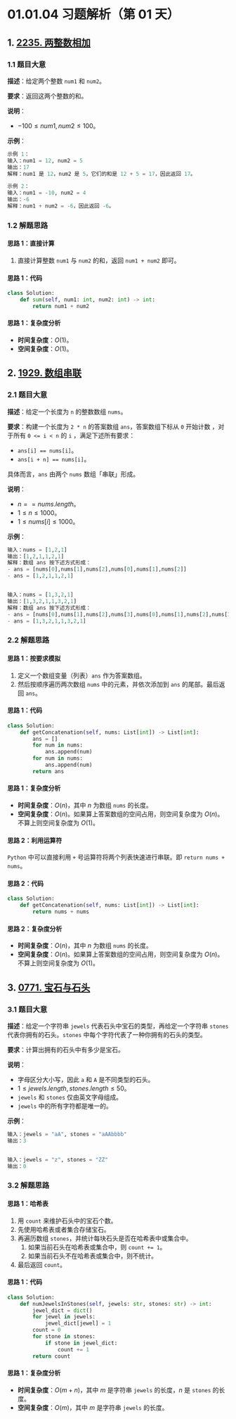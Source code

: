 # 01.01.04 习题解析（第 01 天）

## 1. [2235. 两整数相加](https://leetcode.cn/problems/add-two-integers/)

### 1.1 题目大意

**描述**：给定两个整数 `num1` 和 `num2`。

**要求**：返回这两个整数的和。

**说明**：

- $-100 \le num1, num2 \le 100$。

**示例**：

```python
示例 1：
输入：num1 = 12, num2 = 5
输出：17
解释：num1 是 12，num2 是 5，它们的和是 12 + 5 = 17，因此返回 17。

示例 2：
输入：num1 = -10, num2 = 4
输出：-6
解释：num1 + num2 = -6，因此返回 -6。
```

### 1.2 解题思路

#### 思路 1：直接计算

1. 直接计算整数 `num1` 与 `num2` 的和，返回 `num1 + num2` 即可。

#### 思路 1：代码

```python
class Solution:
    def sum(self, num1: int, num2: int) -> int:
        return num1 + num2
```

#### 思路 1：复杂度分析

- **时间复杂度**：$O(1)$。
- **空间复杂度**：$O(1)$。

## 2. [1929. 数组串联](https://leetcode.cn/problems/concatenation-of-array/)

### 2.1 题目大意

**描述**：给定一个长度为 `n` 的整数数组 `nums`。

**要求**：构建一个长度为 `2 * n` 的答案数组 `ans`，答案数组下标从 `0` 开始计数 ，对于所有 `0 <= i < n` 的 `i` ，满足下述所有要求：

- `ans[i] == nums[i]`。
- `ans[i + n] == nums[i]`。

具体而言，`ans` 由两个 `nums` 数组「串联」形成。

**说明**：

- $n == nums.length$。
- $1 \le n \le 1000$。
- $1 \le nums[i] \le 1000$。

**示例**：

```python
输入：nums = [1,2,1]
输出：[1,2,1,1,2,1]
解释：数组 ans 按下述方式形成：
- ans = [nums[0],nums[1],nums[2],nums[0],nums[1],nums[2]]
- ans = [1,2,1,1,2,1]


输入：nums = [1,3,2,1]
输出：[1,3,2,1,1,3,2,1]
解释：数组 ans 按下述方式形成：
- ans = [nums[0],nums[1],nums[2],nums[3],nums[0],nums[1],nums[2],nums[3]]
- ans = [1,3,2,1,1,3,2,1]
```

### 2.2 解题思路

#### 思路 1：按要求模拟

1. 定义一个数组变量（列表）`ans` 作为答案数组。
2. 然后按顺序遍历两次数组 `nums` 中的元素，并依次添加到 `ans` 的尾部。最后返回 `ans`。

#### 思路 1：代码

```python
class Solution:
    def getConcatenation(self, nums: List[int]) -> List[int]:
        ans = []
        for num in nums:
            ans.append(num)
        for num in nums:
            ans.append(num)
        return ans
```

#### 思路 1：复杂度分析

- **时间复杂度**：$O(n)$，其中 $n$ 为数组 `nums` 的长度。
- **空间复杂度**：$O(n)$。如果算上答案数组的空间占用，则空间复杂度为 $O(n)$。不算上则空间复杂度为 $O(1)$。

#### 思路 2：利用运算符

`Python` 中可以直接利用 `+` 号运算符将两个列表快速进行串联。即 `return nums + nums`。

#### 思路 2：代码

```python
class Solution:
    def getConcatenation(self, nums: List[int]) -> List[int]:
        return nums + nums
```

#### 思路 2：复杂度分析

- **时间复杂度**：$O(n)$，其中 $n$ 为数组 `nums` 的长度。
- **空间复杂度**：$O(n)$。如果算上答案数组的空间占用，则空间复杂度为 $O(n)$。不算上则空间复杂度为 $O(1)$。

## 3. [0771. 宝石与石头](https://leetcode.cn/problems/jewels-and-stones/)

### 3.1 题目大意

**描述**：给定一个字符串 `jewels` 代表石头中宝石的类型，再给定一个字符串 `stones` 代表你拥有的石头。`stones` 中每个字符代表了一种你拥有的石头的类型。

**要求**：计算出拥有的石头中有多少是宝石。

**说明**：

- 字母区分大小写，因此 `a` 和 `A` 是不同类型的石头。
- $1 \le jewels.length, stones.length \le 50$。
- `jewels` 和 `stones` 仅由英文字母组成。
- `jewels` 中的所有字符都是唯一的。

**示例**：

```python
输入：jewels = "aA", stones = "aAAbbbb"
输出：3


输入：jewels = "z", stones = "ZZ"
输出：0
```

### 3.2 解题思路

#### 思路 1：哈希表

1. 用 `count` 来维护石头中的宝石个数。
2. 先使用哈希表或者集合存储宝石。
3. 再遍历数组 `stones`，并统计每块石头是否在哈希表中或集合中。
   1. 如果当前石头在哈希表或集合中，则 `count += 1`。
   2. 如果当前石头不在哈希表或集合中，则不统计。
4. 最后返回 `count`。

#### 思路 1：代码

```python
class Solution:
    def numJewelsInStones(self, jewels: str, stones: str) -> int:
        jewel_dict = dict()
        for jewel in jewels:
            jewel_dict[jewel] = 1
        count = 0
        for stone in stones:
            if stone in jewel_dict:
                count += 1
        return count
```

#### 思路 1：复杂度分析

- **时间复杂度**：$O(m + n)$，其中 $m$ 是字符串 `jewels` 的长度，$n$ 是 `stones` 的长度。
- **空间复杂度**：$O(m)$，其中 $m$ 是字符串 `jewels` 的长度。